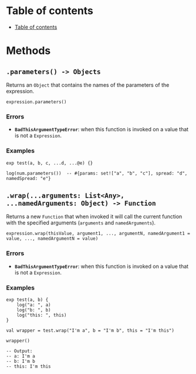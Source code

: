 
# Table of contents

- [Table of contents](#table-of-contents)

# Methods

## `.parameters() -> Objects`

Returns an `Object` that contains the names of the parameters of the expression.

```lxm
expression.parameters()
```

### Errors

- **`BadThisArgumentTypeError`**: when this function is invoked on a value that is not a `Expression`.

### Examples

```lxm
exp test(a, b, c, ...d, ...@e) {}

log(num.parameters())  -- #{params: set!["a", "b", "c"], spread: "d", namedSpread: "e"}
```

## `.wrap(...arguments: List<Any>, ...namedArguments: Object) -> Function`

Returns a new `Function` that when invoked it will call the current function with the specified arguments (`arguments` and `namedArguments`).

```lxm
expression.wrap(thisValue, argument1, ..., argumentN, namedArgument1 = value, ..., namedArgumentN = value)
```

### Errors

- **`BadThisArgumentTypeError`**: when this function is invoked on a value that is not a `Expression`.

### Examples

```lxm
exp test(a, b) {
    log("a: ", a)
    log("b: ", b)
    log("this: ", this)
}

val wrapper = test.wrap("I'm a", b = "I'm b", this = "I'm this")

wrapper()

-- Output:
-- a: I'm a
-- b: I'm b
-- this: I'm this
```

